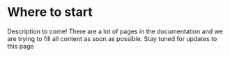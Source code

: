 # Where to start
Description to come! There are a lot of pages in the documentation and we are trying to fill all content as soon as possible. Stay tuned for updates to this page

<!--- TODO --->


<!---
check out some of the simpler plugins developed here ...

come up with your idea of a plugins
    is it similar to one of the plugins here? check out the source code for that one if so.

Try making this simple filter that completes the task of simplying prining out the meta data about its input

# Follow the Template
explain the template in example.py
explain all the fields, variables, etc.

# Making a Reader
list some robust output types that i usually use -> tables
delete the  input types
set inputs to 0


# Making a filter
list the input and output data types
Sometimes you want the same input and output data types but want to play wth the data, take advantage of the numpy wrappy (webpage)


# Building and Installing Your Plugins
-->
